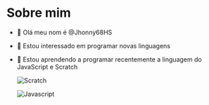 # Sobre mim

- 👋 Olá meu nom é @Jhonny68HS
- 👀 Estou interessado em programar novas linguagens
- 🌱 Estou aprendendo a programar recentemente a linguagem do JavaScript e Scratch

  ![Scratch](https://img.shields.io/badge/Scratch-4D977FF?style=for-the-badge&logo=Scratch&logoColor=purple)
  ![]()
  
  ![Javascript](https://img.shields.io/badge/Javascript-4D977FF?style=for-the-badge&logo=Javascript&logoColor=red)
  ![]()
